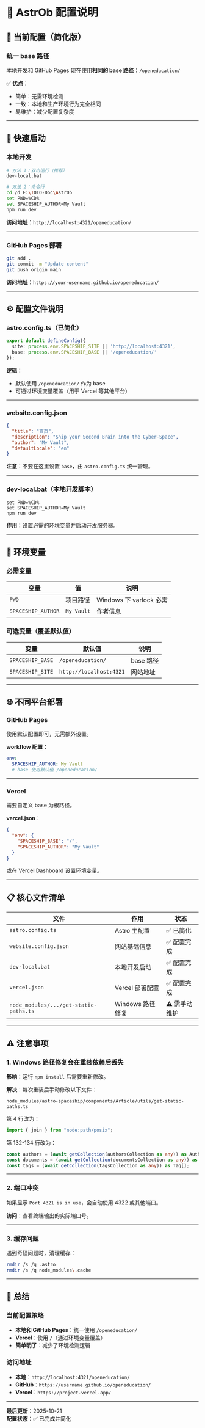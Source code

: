 # 📝 AstrOb 配置说明

## 🎯 当前配置（简化版）

### 统一 base 路径
本地开发和 GitHub Pages 现在使用**相同的 base 路径**：`/openeducation/`

✅ **优点**：
- 简单：无需环境检测
- 一致：本地和生产环境行为完全相同
- 易维护：减少配置复杂度

---

## 🚀 快速启动

### 本地开发
```bash
# 方法 1：双击运行（推荐）
dev-local.bat

# 方法 2：命令行
cd /d F:\IOTO-Doc\AstrOb
set PWD=%CD%
set SPACESHIP_AUTHOR=My Vault
npm run dev
```

**访问地址**：`http://localhost:4321/openeducation/`

---

### GitHub Pages 部署
```bash
git add .
git commit -m "Update content"
git push origin main
```

**访问地址**：`https://your-username.github.io/openeducation/`

---

## ⚙️ 配置文件说明

### astro.config.ts（已简化）
```typescript
export default defineConfig({
  site: process.env.SPACESHIP_SITE || 'http://localhost:4321',
  base: process.env.SPACESHIP_BASE || '/openeducation/'
});
```

**逻辑**：
- 默认使用 `/openeducation/` 作为 base
- 可通过环境变量覆盖（用于 Vercel 等其他平台）

---

### website.config.json
```json
{
  "title": "首页",
  "description": "Ship your Second Brain into the Cyber-Space",
  "author": "My Vault",
  "defaultLocale": "en"
}
```

**注意**：不要在这里设置 `base`，由 `astro.config.ts` 统一管理。

---

### dev-local.bat（本地开发脚本）
```batch
set PWD=%CD%
set SPACESHIP_AUTHOR=My Vault
npm run dev
```

**作用**：设置必需的环境变量并启动开发服务器。

---

## 🔧 环境变量

### 必需变量

| 变量 | 值 | 说明 |
|------|------|------|
| `PWD` | 项目路径 | Windows 下 varlock 必需 |
| `SPACESHIP_AUTHOR` | `My Vault` | 作者信息 |

### 可选变量（覆盖默认值）

| 变量 | 默认值 | 说明 |
|------|---------|------|
| `SPACESHIP_BASE` | `/openeducation/` | base 路径 |
| `SPACESHIP_SITE` | `http://localhost:4321` | 网站地址 |

---

## 🌐 不同平台部署

### GitHub Pages
使用默认配置即可，无需额外设置。

**workflow 配置**：
```yaml
env:
  SPACESHIP_AUTHOR: My Vault
  # base 使用默认值 /openeducation/
```

---

### Vercel
需要自定义 base 为根路径。

**vercel.json**：
```json
{
  "env": {
    "SPACESHIP_BASE": "/",
    "SPACESHIP_AUTHOR": "My Vault"
  }
}
```

或在 Vercel Dashboard 设置环境变量。

---

## 📋 核心文件清单

| 文件 | 作用 | 状态 |
|------|------|------|
| `astro.config.ts` | Astro 主配置 | ✅ 已简化 |
| `website.config.json` | 网站基础信息 | ✅ 配置完成 |
| `dev-local.bat` | 本地开发启动 | ✅ 配置完成 |
| `vercel.json` | Vercel 部署配置 | ✅ 配置完成 |
| `node_modules/.../get-static-paths.ts` | Windows 路径修复 | ⚠️ 需手动维护 |

---

## ⚠️ 注意事项

### 1. Windows 路径修复会在重装依赖后丢失
**影响**：运行 `npm install` 后需要重新修改。

**解决**：每次重装后手动修改以下文件：
```
node_modules/astro-spaceship/components/Article/utils/get-static-paths.ts
```

第 4 行改为：
```typescript
import { join } from "node:path/posix";
```

第 132-134 行改为：
```typescript
const authors = (await getCollection(authorsCollection as any)) as Author[];
const documents = (await getCollection(documentsCollection as any)) as Document[];
const tags = (await getCollection(tagsCollection as any)) as Tag[];
```

---

### 2. 端口冲突
如果显示 `Port 4321 is in use`，会自动使用 4322 或其他端口。

**访问**：查看终端输出的实际端口号。

---

### 3. 缓存问题
遇到奇怪问题时，清理缓存：
```bash
rmdir /s /q .astro
rmdir /s /q node_modules\.cache
```

---

## 🎯 总结

### 当前配置策略
- **本地和 GitHub Pages**：统一使用 `/openeducation/`
- **Vercel**：使用 `/`（通过环境变量覆盖）
- **简单明了**：减少了环境检测逻辑

### 访问地址
- **本地**：`http://localhost:4321/openeducation/`
- **GitHub**：`https://username.github.io/openeducation/`
- **Vercel**：`https://project.vercel.app/`

---

**最后更新**：2025-10-21  
**配置状态**：✅ 已完成并简化

